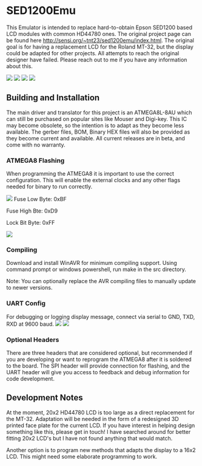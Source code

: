 # SED1200Emu
This Emulator is intended to replace hard-to-obtain Epson SED1200 based LCD modules with common HD44780 ones. The original project page can be found here http://sensi.org/~tnt23/sed1200emu/index.html. The original goal is for having a replacement LCD for the Roland MT-32, but the display could be adapted for other projects. All attempts to reach the original designer have failed. Please reach out to me if you have any information about this. 

<img src='Images/sed1200emu_3d.png'>

<img src='Images/sed1200emu_MT32.jpeg'>

<img src='Images/sed1200emu_home.jpeg'>
<img src='Images/sed1200emu_closeup.jpeg'>

## Building and Installation
The main driver and translator for this project is an ATMEGA8L-8AU which can still be purchased on popular sites like Mouser and Digi-key. This IC may become obsolete, so the intention is to adapt as they become less available. The gerber files, BOM, Binary HEX files will also be provided as they become current and available. All current releases are in beta, and come with no warranty. 

### ATMEGA8 Flashing
When programming the ATMEGA8 it is important to use the correct configuration. This will enable the external clocks and any other flags needed for binary to run correctly. 

<img src='Images/ATMEGA8_config.png'>
Fuse Low Byte: 0xBF

Fuse High Bte: 0xD9

Lock Bit Byte: 0xFF

<img src='Images/sed1200emu_programmer.jpeg'>

### Compiling
Download and install WinAVR for minimum compiling support. Using command prompt or windows powershell, run make in the src directory.

Note: You can optionally replace the AVR compiling files to manually update to newer versions. 

### UART Config
For debugging or logging display message, connect via serial to GND, TXD, RXD at 9600 baud.
<img src='Images/sed1200emu_uart.jpeg'>
<img src='Images/sed1200emu_putty.png'>

### Optional Headers
There are three headers that are considered optional, but recommended if you are developing or want to reprogram the ATMEGA8 after it is soldered to the board. The SPI header will provide connection for flashing, and the UART header will give you access to feedback and debug information for code development. 

## Development Notes
At the moment, 20x2 HD44780 LCD is too large as a direct replacement for the MT-32. Adaptation will be needed in the form of a redesigned 3D printed face plate for the current LCD. If you have interest in helping design something like this, please get in touch! I have searched around for better fitting 20x2 LCD's but I have not found anything that would match. 

Another option is to program new methods that adapts the display to a 16x2 LCD. This might need some elaborate programming to work. 